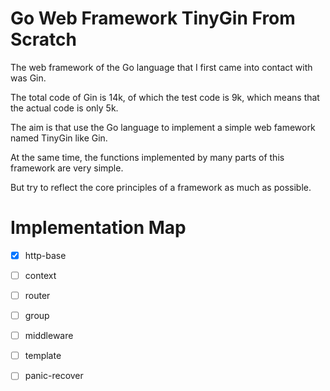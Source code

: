 # Go Web Framework TinyGin From Scratch

The web framework of the Go language that I first came into contact with was Gin.

The total code of Gin is 14k, of which the test code is 9k, which means that the actual code is only 5k.

The aim is that use the Go language to implement a simple web famework named TinyGin like Gin.

At the same time, the functions implemented by many parts of this framework are very simple.

But try to reflect the core principles of a framework as much as possible.

# Implementation Map

- [x] http-base

- [ ] context

- [ ] router

- [ ] group

- [ ] middleware

- [ ] template

- [ ] panic-recover

